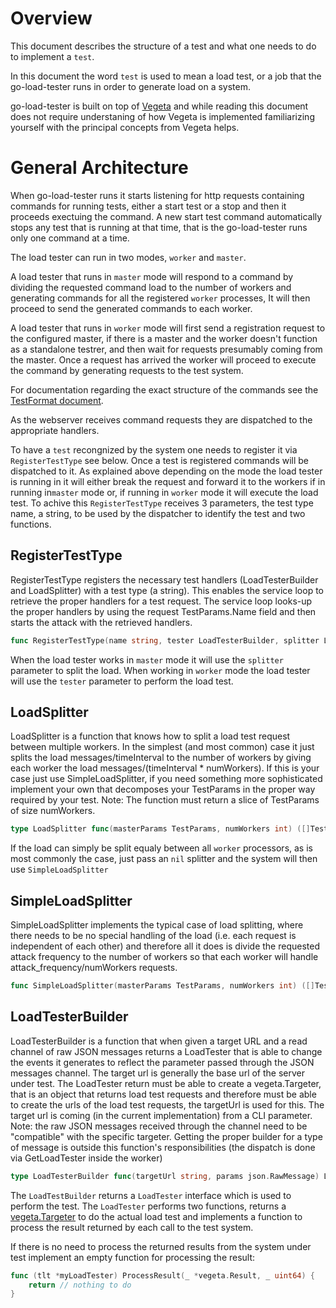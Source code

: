 # Overview

This document describes the structure of a test and what one needs to do to implement a `test`.

In this document the word `test` is used to mean a load test, or a job that the go-load-tester runs in order to generate
load on a system.

go-load-tester is built on top of [Vegeta](https://github.com/tsenart/vegeta) and while reading this document does not
require understaning of how Vegeta is implemented familiarizing yourself with the principal concepts from Vegeta helps.

# General Architecture

When go-load-tester runs it starts listening for http requests containing commands for running tests, either a start
test or a stop and then it proceeds exectuing the command. A new start test command automatically stops any test that is
running at that time, that is the go-load-tester runs only one command at a time.

The load tester can run in two modes, `worker` and `master`.

A load tester that runs in `master` mode will respond to a command by dividing the requested command load to the number
of workers and generating commands for all the registered `worker` processes, It will then proceed to send the generated
commands to each worker.

A load tester that runs in `worker` mode will first send a registration request to the configured master, if there is a
master and the worker doesn't function as a standalone testrer, and then wait for requests presumably coming from the
master. Once a request has arrived the worker will proceed to execute the command by generating requests to the test
system.

For documentation regarding the exact structure of the commands see the [TestFormat document](TestFormat.md).

As the webserver receives command requests they are dispatched to the appropriate handlers.

To have a `test` recongnized by the system one needs to register it via `RegisterTestType` see below. Once a test is registered commands will be dispatched to it. As explained above depending on the mode the load tester is running in it will either break the request and forward it to the workers if in running in`master` mode  or, if running in `worker` mode it will execute the load test.  To achive this `RegisterTestType` receives 3 parameters, the test type name, a string, to be used by the dispatcher to identify the test and two functions. 


## RegisterTestType

 RegisterTestType registers the necessary test handlers (LoadTesterBuilder and LoadSplitter) with
 a test type (a string). This enables the service loop to retrieve the proper handlers for a
 test request. The service loop looks-up the proper handlers by using the request TestParams.Name
 field and then starts the attack with the retrieved handlers.

~~~go
func RegisterTestType(name string, tester LoadTesterBuilder, splitter LoadSplitter) 
~~~


When the load tester works in `master` mode it will use the `splitter` parameter to split the load. When working in `worker` mode the load tester will use the `tester` parameter to perform the load test.


## LoadSplitter

 LoadSplitter is a function that knows how to split a load test request between multiple
 workers. In the simplest (and most common) case it just splits the load messages/timeInterval to
 the number of workers by giving each worker the load messages/(timeInterval * numWorkers).
 If this is your case just use SimpleLoadSplitter, if you need something more sophisticated
 implement your own that decomposes your TestParams in the proper way required by your test.
 Note: The function must return a slice of TestParams of size numWorkers.

~~~go
type LoadSplitter func(masterParams TestParams, numWorkers int) ([]TestParams, error)

~~~


If the load can simply be split equaly between all `worker` processors, as is most commonly the case, just pass an `nil` splitter and the system will then use `SimpleLoadSplitter`


## SimpleLoadSplitter

 SimpleLoadSplitter implements the typical case of load splitting, where there needs to be no special
 handling of the load (i.e. each request is independent of each other) and therefore all it does is
 divide the requested attack frequency to the number of workers so that each worker will handle
 attack_frequency/numWorkers requests.

~~~go
func SimpleLoadSplitter(masterParams TestParams, numWorkers int) ([]TestParams, error) 
~~~



## LoadTesterBuilder

 LoadTesterBuilder is a function that when given a target URL and a read channel of
 raw JSON messages returns a LoadTester that is able to change the events it generates
 to reflect the parameter passed through the JSON messages channel.
 The target url is generally the base url of the server under test. The LoadTester return must
 be able to create a vegeta.Targeter, that is an object that returns load test requests and therefore
 must be able to create the urls of the load test requests, the targetUrl is used for this.
 The target url is coming (in the current implementation) from a CLI parameter.
 Note: the raw JSON messages received through the channel need to be "compatible" with the specific
 targeter. Getting the proper builder for a type of message is outside this function's responsibilities
 (the dispatch is done via GetLoadTester inside the worker)

~~~go
type LoadTesterBuilder func(targetUrl string, params json.RawMessage) LoadTester

~~~


The `LoadTestBuilder` returns a `LoadTester` interface which is used to perform the test. The `LoadTester` performs two functions, returns a [vegeta.Targeter](https://pkg.go.dev/github.com/tsenart/vegeta/lib#Targeter) to do the actual load test and implements a function to process the result returned by each call to the test system. 

If there is no need to process the returned results from the system under test implement an empty function for processing the result:

```go
func (tlt *myLoadTester) ProcessResult(_ *vegeta.Result, _ uint64) {
	return // nothing to do
}
```



